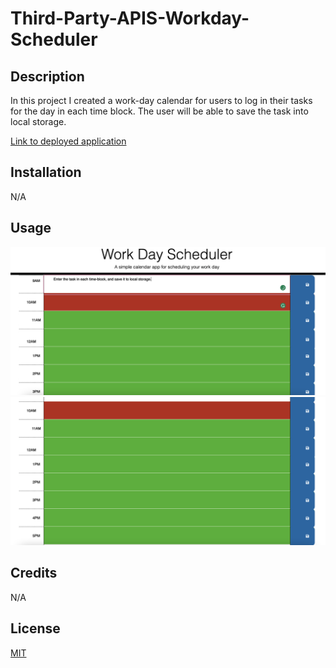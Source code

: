# Third-Party-APIS-Workday-Scheduler

## Description

In this project I created a work-day calendar for users to log in their tasks for the day in each time block. The user will be able to save the task into local storage.

[Link to deployed application](https://saraschroeder.github.io/Third-Party-APIS-Workday-Scheduler/)

## Installation

N/A

## Usage

![alt text](./assets/images/Screenshot1.png)
![alt text](./assets/images/Screenshot2.png)

## Credits

N/A

## License

[MIT](https://choosealicense.com/licenses/mit/)